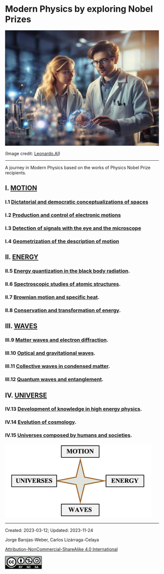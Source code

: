 # Modern Physics by exploring Nobel Prizes

<img src="./figs/Leonardo_Diffusion_XL_1.jpg" width=840>

(Image credit: [Leonardo.AI](https://leonardo.ai/))

***

A journey in Modern Physics based on the works of Physics Nobel Prize recipients.


## I.	[MOTION](./vol-I/volume-I.md)

### I.1 [Dictatorial and democratic conceptualizations of spaces ](./vol-I/vol-I-chap-1-sect-1.md)
### I.2 [Production and control of electronic motions](./vol-I/vol-I-chap-2-sect-1.md)
### I.3 [Detection of signals with the eye and the microscope](./vol-I/vol-I-chap-3-sect-1.md)
### I.4 [Geometrization of the description of motion](./vol-I/vol-I-chap-4-sect-1.md)
          
## II.	[ENERGY](./vol-II/volume-II.md)

### II.5  [Energy quantization in the black body radiation](./vol-II/vol-II-chap-5-sect-1.md).
### II.6  [Spectroscopic studies of atomic structures](./vol-II/vol-II-chap-6-sect-1.md).
### II.7  [Brownian motion and specific heat](./vol-II/vol-II-chap-7-sect-1.md). 
### II.8  [Conservation and transformation of energy](./vol-II/vol-II-chap-8-sect-1.md).

## III.	[WAVES](./vol-III/volume-III.md)

### III.9  [Matter waves and electron diffraction](./vol-III/vol-III-chap-9-sect-1.md).
### III.10 [Optical and gravitational waves](./vol-III/vol-III-chap-10-sect-1.md).
### III.11 [Collective waves in condensed matter](./vol-III/vol-III-chap-11-sect-1.md). 
### III.12 [Quantum waves and entanglement](./vol-III/vol-III-chap-12-sect-1.md).

## IV.	[UNIVERSE](./vol-IV/volume-IV.md)

### IV.13 [Development of knowledge in high energy physics](./vol-IV/vol-IV-chap-13-sect-1.md).
### IV.14 [Evolution of cosmology](./vol-IV/vol-IV-chap-14-sect-1.md).
### IV.15 [Universes composed by humans and societies](./vol-IV/vol-IV-chap-15-sect-1.md).

<img src="./figs/IntroFig1.png" width=480 >

***

Created: 2023-03-12; Updated: 2023-11-24 

Jorge Barojas-Weber, Carlos Lizárraga-Celaya

[Attribution-NonCommercial-ShareAlike 4.0 International](https://creativecommons.org/licenses/by-nc-sa/4.0/legalcode)

<img src="./figs/cc-by-nc-sa_icon.png">

